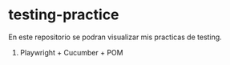 # testing-practice
En este repositorio se podran visualizar mis practicas de testing.

1. Playwright + Cucumber + POM